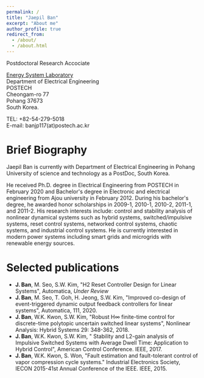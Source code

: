 ```yaml
---
permalink: /
title: "Jaepil Ban"
excerpt: "About me"
author_profile: true
redirect_from: 
  - /about/
  - /about.html
---
```


Postdoctoral Research Accociate

[Energy System Laboratory](https://sites.google.com/view/youngjinkim/home?authuser=0)  
Department of Electrical Engineering  
POSTECH  
Cheongam-ro 77  
Pohang 37673  
South Korea.  

TEL: +82-54-279-5018  
E-mail: banjp117(at)postech.ac.kr  

Brief Biography
===============

Jaepil Ban is currently with Department of Electrical Engineering in Pohang University of science and technology as a PostDoc, South Korea. 

He received Ph.D. degree in Electrical Engineering from POSTECH in February 2020 and Bachelor's degree in Electronic and electrical engineering from Ajou university in February 2012. During his bachelor's degree, he awarded honor scholarships in 2009-1, 2010-1, 2010-2, 2011-1, and 2011-2. His research interests include: control and stability analysis of nonlinear dynamical systems such as hybrid systems, switched/impulsive systems, reset control systems, networked control systems, chaotic systems, and industrial control systems. He is currently interested in modern power systems including smart grids and microgrids with renewable energy sources. 

Selected publications
=====================
* __J. Ban__, M. Seo, S.W. Kim, "H2 Reset Controller Design for Linear Systems", Automatica, *Under Review*
* __J. Ban__, M. Seo, T. Goh, H. Jeong, S.W. Kim, "Improved co-design of event-triggered dynamic output feedback controllers for linear systems", Automatica, 111, 2020.
* __J. Ban__, W.K. Kwon, S.W. Kim, "Robust H∞ finite-time control for discrete-time polytopic uncertain switched linear systems", Nonlinear Analysis: Hybrid Systems 29: 348-362, 2018.
* __J. Ban__, W.K. Kwon, S.W. Kim, "  Stability and L2-gain analysis of Impulsive Switched Systems with Average Dwell Time: Application to Hybrid Control", American Control Conference. IEEE, 2017.
* __J. Ban__, W.K. Kwon, S. Won, "Fault estimation and fault-tolerant control of vapor compression cycle systems." Industrial Electronics Society, IECON 2015-41st Annual Conference of the IEEE. IEEE, 2015.
